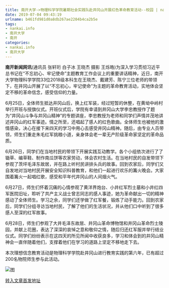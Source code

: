 ```yaml
---
title: 南开大学->物理科学学院暑期社会实践队赴井冈山开展红色革命教育活动--校园 | nankai.info
date: 2019-07-04 09:43:19
urlname: b461fd981d0a8db267ae2204b4ca2b5e
tags: 
- nankai.info
- 南开大学
- 南开
categories:
- nankai.info
- 南开大学
---
```



**南开新闻网讯**(通讯员 张轩珩 白子冰 王晓杰 摄影 王烁皓)为深入学习贯彻习近平总书记在“不忘初心、牢记使命”主题教育工作会议上的重要讲话精神，近日，南开大学物理科学学院33位2018级本科生在王晓杰、戴建芳、陈宁三位老师的带领下，在井冈山开展了以“不忘初心，牢记使命”为主题的革命教育活动，实地体会坚定不移的革命信念，感受信仰的力量。

6月25日，全体师生抵达井冈山后，换上红军装，经过短暂的休整，在黄坳中岭村举行开班与授旗仪式。开班仪式后，学院有幸请到井冈山大学李忠教授作了题为“井冈山斗争与井冈山精神”的专题讲座，李忠教授为老师和同学们声情并茂地讲述井冈山的红军事迹。情之所至，还唱起了感人的红色歌曲。全体师生也被他的激情感染，决心在接下来四天的学习中用心去感受井冈山精神。随后，由专业人员带领，师生们重走朱毛红军挑粮小道，亲身体会老一辈无产阶级革命家坚定的革命品质。

6月26日，同学们在当地村民的带领下开展实践互动教学。各个小组依次进行了了锄草、编草鞋、制作南瓜饼等农家劳动，体会农村生活。在当地村民的自发带领下参观了茨坪毛泽东故居，并在路上听村民讲排头兵的故事。回到农家后，同学们又自发地对当地村民开展安全知识科普教育，和他们一起进行欢乐的篝火晚会。大家围着篝火一起唱红歌，感受和平年代井冈山的人间烟火气。

6月27日，师生们怀着沉痛的心情参观了黄洋界炮台、小井红军烈士墓和小井红四军医院旧址，聆听了共产主义战士曾志同志的感人事迹，她为革命献出一切的精神感动了全体师生。学习之余，同学们还学做了红军餐，锻炼了动手能力。回到农家后，同学们分组寻访当地村民，了解了他们的生活状况，并从他们口中听到了很多感人至深的红军故事。

6月28日，师生们参观了大井毛泽东故居、井冈山革命博物馆和井冈山革命烈士陵园，并献上花圈，表达了深深的哀悼之意和敬仰之情，随后归还红军服并举行结业仪式。同学们纷纷表示在这四天的所见所闻中收获良多，学习和体会到的井冈山精神会一直伴随着他们，支撑着他们在学习的道路上坚定不移地走下去。

本次理想信念教育活动是物理科学学院赴井冈山进行教育实践的第六年，已有超过200名物院师生参与此活动。



![图](http://news.nankai.edu.cn/pic/0/00/36/30/363064_905517.jpg)

[转入文章首发地址](http://news.nankai.edu.cn/qqxy/system/2019/07/04/000461694.shtml)